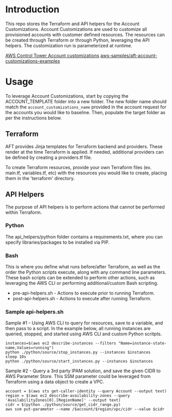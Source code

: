 # Introduction
This repo stores the Terraform and API helpers for the Account Customizations. Account Customizations are used to customize all provisioned accounts with customer defined resources. The resources can be created through Terraform or through Python, leveraging the API helpers. The customization run is parameterized at runtime.

[AWS Control Tower Account customizations](https://docs.aws.amazon.com/controltower/latest/userguide/aft-account-customization-options.html)
[aws-samples/aft-account-customizations-examples](https://github.com/aws-samples/aft-account-customizations-examples)
# Usage
To leverage Account Customizations, start by copying the ACCOUNT_TEMPLATE folder into a new folder. The new folder name should match the ```account_customizations_name``` provided in the account request for the accounts you would like to baseline. Then, populate the target folder as per the instructions below.

## Terraform
AFT provides Jinja templates for Terraform backend and providers. These render at the time Terraform is applied. If needed, additional providers can be defined by creating a providers.tf file.

To create Terraform resources, provide your own Terraform files (ex. main.tf, variables.tf, etc) with the resources you would like to create, placing them in the 'terraform' directory.

## API Helpers
The purpose of API helpers is to perform actions that cannot be performed within Terraform.

### Python
The api_helpers/python folder contains a requirements.txt, where you can specify libraries/packages to be installed via PIP.

### Bash
This is where you define what runs before/after Terraform, as well as the order the Python scripts execute, along with any command line parameters. These bash scripts can be extended to perform other actions, such as leveraging the AWS CLI or performing additional/custom Bash scripting.

- pre-api-helpers.sh - Actions to execute prior to running Terraform.
- post-api-helpers.sh - Actions to execute after running Terraform.

### Sample api-helpers.sh

Sample #1 - Using AWS CLI to query for resources, save to a variable, and then pass to a script. In the example below, all running instances are queried, stopped, and started using AWS CLI and custom Python scritpts.
```
instances=$(aws ec2 describe-instances --filters "Name=instance-state-name,Values=running")
python ./python/source/stop_instances.py --instances $instances
sleep 10s
python ./python/source/start_instances.py --instances $instances
```

Sample #2 - Query a 3rd party IPAM solution, and save the given CIDR to AWS Parameter Store. This SSM parameter could be leveraged from Terraform using a data object to create a VPC.
```
account = $(aws sts get-caller-identity --query Account --output text)
region = $(aws ec2 describe-availability-zones --query 'AvailabilityZones[0].[RegionName]' --output text)
cidr = $(python ./python/source/get_cidr_range.py)
aws ssm put-parameter --name /$account/$region/vpc/cidr --value $cidr
```

